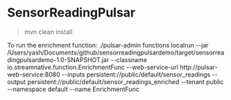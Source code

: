 # SensorReadingPulsar

> mvn clean install

To run the enrichment function:
./pulsar-admin functions localrun --jar /Users/yash/Documents/github/sensorreadingpulsardemo/target/sensorreadingpulsardemo-1.0-SNAPSHOT.jar --classname io.streamnative.function.EnrichmentFunc --web-service-url http://pulsar-web-service:8080 --inputs persistent://public/default/sensor_readings --output persistent://public/default/sensor_readings_enriched --tenant public --namespace default --name EnrichmentFunc

